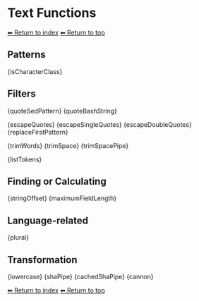# Text Functions

[⬅ Return to index](index.md)
[⬅ Return to top](../index.md)

## Patterns

{isCharacterClass}

## Filters

{quoteSedPattern}
{quoteBashString}

{escapeQuotes}
{escapeSingleQuotes}
{escapeDoubleQuotes}
{replaceFirstPattern}

{trimWords}
{trimSpace}
{trimSpacePipe}

{listTokens}

## Finding or Calculating

{stringOffset}
{maximumFieldLength}

## Language-related

{plural}

## Transformation

{lowercase}
{shaPipe}
{cachedShaPipe}
{cannon}

[⬅ Return to index](index.md)
[⬅ Return to top](../index.md)
